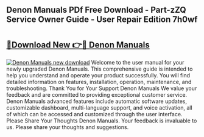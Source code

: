 ## Denon Manuals PDf Free Download - Part-zZQ Service Owner Guide - User Repair Edition 7h0wf

# <h2><a href="http://bc2838.oget.top/?id=Denon+Manuals">🔗Download New 👉🔴 Denon Manuals</a></h2>

[![Denon Manuals new download](https://i.imgur.com/5g1atiW.png)](http://bc2838.oget.top/?id=Denon+Manuals)
Welcome to the user manual for your newly upgraded Denon Manuals. This comprehensive guide is intended to help you understand and operate your product successfully. You will find detailed information on features, installation, operation, maintenance, and troubleshooting. Thank You for Your Support Denon Manuals We value your feedback and are committed to providing exceptional customer service. Denon Manuals advanced features include automatic software updates, customizable dashboard, multi-language support, and voice activation, all of which can be accessed and customized through the user interface. Please Share Your Thoughts Denon Manuals. Your feedback is invaluable to us. Please share your thoughts and suggestions.
